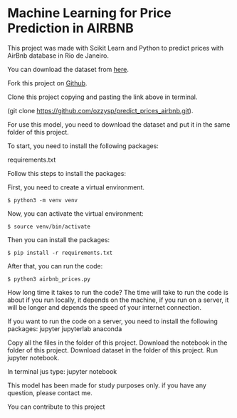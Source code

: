 # Machine Learning for Price Prediction in AIRBNB

This project was made with Scikit Learn and Python to predict prices with AirBnb database in Rio de Janeiro.

You can download the dataset from [here](https://www.kaggle.com/c/airbnb-recruiting-new-user-bookings/data).

Fork this project on [Github](https://github.com/ozzysp/predict_prices_airbnb.git).

Clone this project copying and pasting the link above in terminal.

(git clone https://github.com/ozzysp/predict_prices_airbnb.git).

For use this model, you need to download the dataset and put it in the same folder of this project.

To start, you need to install the following packages:

requirements.txt

Follow this steps to install the packages:

First, you need to create a virtual environment.

    $ python3 -m venv venv

Now, you can activate the virtual environment:

    $ source venv/bin/activate

Then you can install the packages:

    $ pip install -r requirements.txt

After that, you can run the code:

    $ python3 airbnb_prices.py

How long time it takes to run the code?
The time will take to run the code is about if you run locally, it depends on the machine, 
if you run on a server, it will be longer and depends the speed of your internet connection.

If you want to run the code on a server, you need to install the following packages:
jupyter
jupyterlab
anaconda

Copy all the files in the folder of this project.
Download the notebook in the folder of this project.
Download dataset in the folder of this project.
Run jupyter notebook.

In terminal jus type: jupyter notebook
 
This model has been made for study purposes only.
if you have any question, please contact me.

You can contribute to this project
